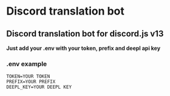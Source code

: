 # Discord translation bot

## Discord translation bot for discord.js v13

__Just add your .env with your token, prefix and deepl api key__

### .env example
```
TOKEN=YOUR TOKEN
PREFIX=YOUR PREFIX
DEEPL_KEY=YOUR DEEPL KEY
```
